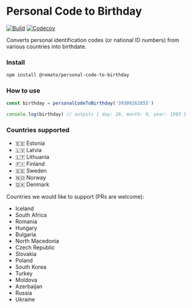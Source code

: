 # Personal Code to Birthday

[![Build](https://img.shields.io/github/actions/workflow/status/rematocorp/personal-code-to-birthday/ci.yml)](https://github.com/rematocorp/personal-code-to-birthday/actions/workflows/ci.yml)
[![Codecov](https://img.shields.io/codecov/c/github/rematocorp/personal-code-to-birthday?token=NDT35FM2LG&style=flat)](https://codecov.io/gh/rematocorp/personal-code-to-birthday)

Converts personal identification codes (or national ID numbers) from various countries into birthdate.

### Install

```bash
npm install @remato/personal-code-to-birthday
```

### How to use

```ts
const birthday = personalCodeToBirthday('39309262855')

console.log(birthday) // outputs { day: 26, month: 9, year: 1993 }
```

### Countries supported

-   🇪🇪 Estonia
-   🇱🇻 Latvia
-   🇱🇹 Lithuania
-   🇫🇮 Finland
-   🇸🇪 Sweden
-   🇳🇴 Norway
-   🇩🇰 Denmark

Countries we would like to support (PRs are welcome):

-   Iceland
-   South Africa
-   Romania
-   Hungary
-   Bulgaria
-   North Macedonia
-   Czech Republic
-   Slovakia
-   Poland
-   South Korea
-   Turkey
-   Moldova
-   Azerbaijan
-   Russia
-   Ukraine
